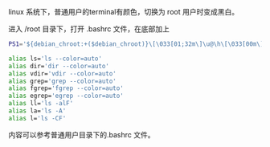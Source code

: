 linux 系统下，普通用户的terminal有颜色，切换为 root 用户时变成黑白。

进入 /root 目录下，打开 .bashrc 文件，在底部加上

```sh
PS1='${debian_chroot:+($debian_chroot)}\[\033[01;32m\]\u@\h\[\033[00m\]:\[\033[01;34m\]\w\[\033[00m\]\$ '

alias ls='ls --color=auto'
alias dir='dir --color=auto'
alias vdir='vdir --color=auto'
alias grep='grep --color=auto'
alias fgrep='fgrep --color=auto'
alias egrep='egrep --color=auto'
alias ll='ls -alF'
alias la='ls -A'
alias l='ls -CF'
```

内容可以参考普通用户目录下的.bashrc 文件。

